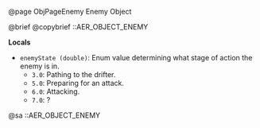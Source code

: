 @page ObjPageEnemy Enemy Object

@brief @copybrief ::AER_OBJECT_ENEMY

**Locals**

- `enemyState (double)`: Enum value determining what stage of action the enemy is in.
    - `3.0`: Pathing to the drifter.
    - `5.0`: Preparing for an attack.
    - `6.0`: Attacking.
    - `7.0`: ?

@sa ::AER_OBJECT_ENEMY
